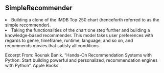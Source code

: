 ## SimpleRecommender

<li>Building a clone of the IMDB Top 250 chart (henceforth referred to as the simple recommender).</li>
<li>Taking the functionalities of the chart one step further and building a knowledge-based recommender. This model takes user preferences with regards to genre, timeframe, runtime, language, and so on, and recommends movies that satisfy all conditions.</li>

Excerpt From: Rounak Banik. “Hands-On Recommendation Systems with Python: Start building powerful and personalized, recommendation engines with Python”. Apple Books.
